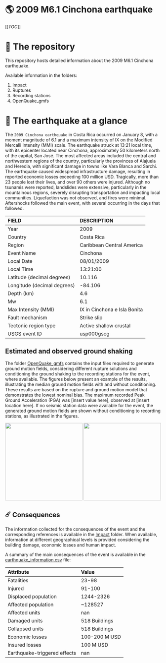 # 🌎 2009 M6.1 Cinchona earthquake
[[_TOC_]]

# 📂 The repository

This repository hosts detailed information about the 2009 M6.1 Cinchona earthquake.

Available information in the folders:

1. Impact
2. Ruptures
3. Recording stations
4. OpenQuake_gmfs


# 🚀 The earthquake at a glance

The `2009 Cinchona earthquake` in Costa Rica occurred on January 8, with a moment magnitude of 6.1 and a maximum intensity of IX on the Modified Mercalli Intensity (MMI) scale. The earthquake struck at 13:21 local time, with its epicenter located near Cinchona, approximately 50 kilometers north of the capital, San José. The most affected areas included the central and northwestern regions of the country, particularly the provinces of Alajuela and Heredia, with significant damage in towns like Vara Blanca and Sarchí. The earthquake caused widespread infrastructure damage, resulting in reported economic losses exceeding 100 million USD. Tragically, more than 23 people lost their lives, and over 90 others were injured. Although no tsunamis were reported, landslides were extensive, particularly in the mountainous regions, severely disrupting transportation and impacting local communities. Liquefaction was not observed, and fires were minimal. Aftershocks followed the main event, with several occurring in the days that followed.

| FIELD | DESCRIPTION |
|:-------|:-------------|
| Year | 2009 |
| Country | Costa Rica |
| Region | Caribbean Central America |
| Event Name | Cinchona |
| Local Date | 08/01/2009 |
| Local Time | 13:21:00 |
| Latitude (decimal degrees) | 10.116 |
| Longitude (decimal degrees) | -84.106 |
| Depth (km) | 4.6 |
| Mw | 6.1 |
| Max Intensity (MMI) | IX in Cinchona e Isla Bonita  |
| Fault mechanism | Strike slip |
| Tectonic region type | Active shallow crustal  |
| USGS event ID | usp000gscg |

## Estimated and observed ground shaking

The folder [OpenQuake_gmfs](./OpenQuake_gmfs/) contains the input files required to generate ground motion fields, considering different rupture solutions and conditioning the ground shaking to the recording stations for the event, where available. The figures below present an example of the results, illustrating the median ground motion fields with and without conditioning. These results are based on the rupture and ground motion model that demonstrates the lowest nominal bias. The maximum recorded Peak Ground Acceleration (PGA) was [insert value here], observed at [insert location here]. If no seismic station data were available for the event, the generated ground motion fields are shown without conditioning to recording stations, as illustrated in the figures.

<img src="./4_OpenQuake_gmfs/median_gmf_stations_none.png" height="250">
<img src="./4_OpenQuake_gmfs/median_gmf_stations_seismic.png" height="250">

## ☄️ Consequences

The information collected for the consequences of the event and the corresponding references is available in the [Impact](./Impact) folder. When available, information at different geographical levels is provided considering the building damage, economic losses and human impact.

A summary of the main consequences of the event is available in the [earthquake_information.csv](./earthquake_information.csv) file:

| Attribute | Value |
|:-------|:-------------|
| Fatalities | 23-98 |
| Injured | 91-100 |
| Displaced population | 1244-2326 |
| Affected population | ~128527 |
| Affected units | nan |
| Damaged units | 518 Buildings |
| Collapsed units | 518 Buildings |
| Economic losses | 100-200 M USD |
| Insured losses | 100 M USD |
| Earthquake-triggered effects | nan |